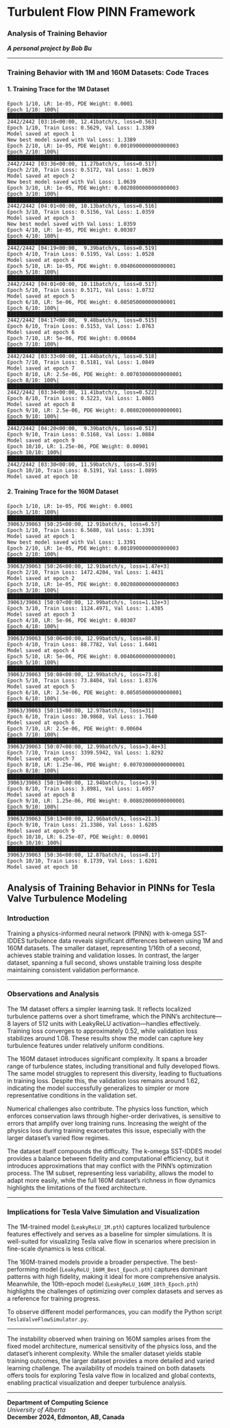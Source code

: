 # **Turbulent Flow PINN Framework**

### **Analysis of Training Behavior**  

**_A personal project by Bob Bu_**  

---



### Training Behavior with 1M and 160M Datasets: Code Traces


#### 1. Training Trace for the 1M Dataset

```plaintext
Epoch 1/10, LR: 1e-05, PDE Weight: 0.0001
Epoch 1/10: 100%|███████████████████████████████████████████████████████████████████████████████████████████| 2442/2442 [03:16<00:00, 12.41batch/s, loss=0.563]
Epoch 1/10, Train Loss: 0.5629, Val Loss: 1.3389
Model saved at epoch 1
New best model saved with Val Loss: 1.3389
Epoch 2/10, LR: 1e-05, PDE Weight: 0.0010900000000000003
Epoch 2/10: 100%|███████████████████████████████████████████████████████████████████████████████████████████| 2442/2442 [03:36<00:00, 11.27batch/s, loss=0.517]
Epoch 2/10, Train Loss: 0.5172, Val Loss: 1.0639
Model saved at epoch 2
New best model saved with Val Loss: 1.0639
Epoch 3/10, LR: 1e-05, PDE Weight: 0.0020800000000000003
Epoch 3/10: 100%|███████████████████████████████████████████████████████████████████████████████████████████| 2442/2442 [04:01<00:00, 10.13batch/s, loss=0.516]
Epoch 3/10, Train Loss: 0.5156, Val Loss: 1.0359
Model saved at epoch 3
New best model saved with Val Loss: 1.0359
Epoch 4/10, LR: 1e-05, PDE Weight: 0.00307
Epoch 4/10: 100%|███████████████████████████████████████████████████████████████████████████████████████████| 2442/2442 [04:19<00:00,  9.39batch/s, loss=0.519]
Epoch 4/10, Train Loss: 0.5195, Val Loss: 1.0528
Model saved at epoch 4
Epoch 5/10, LR: 1e-05, PDE Weight: 0.004060000000000001
Epoch 5/10: 100%|███████████████████████████████████████████████████████████████████████████████████████████| 2442/2442 [04:01<00:00, 10.11batch/s, loss=0.517]
Epoch 5/10, Train Loss: 0.5171, Val Loss: 1.0732
Model saved at epoch 5
Epoch 6/10, LR: 5e-06, PDE Weight: 0.005050000000000001
Epoch 6/10: 100%|███████████████████████████████████████████████████████████████████████████████████████████| 2442/2442 [04:17<00:00,  9.48batch/s, loss=0.515]
Epoch 6/10, Train Loss: 0.5153, Val Loss: 1.0763
Model saved at epoch 6
Epoch 7/10, LR: 5e-06, PDE Weight: 0.00604
Epoch 7/10: 100%|███████████████████████████████████████████████████████████████████████████████████████████| 2442/2442 [03:33<00:00, 11.44batch/s, loss=0.518]
Epoch 7/10, Train Loss: 0.5181, Val Loss: 1.0849
Model saved at epoch 7
Epoch 8/10, LR: 2.5e-06, PDE Weight: 0.007030000000000001
Epoch 8/10: 100%|███████████████████████████████████████████████████████████████████████████████████████████| 2442/2442 [03:34<00:00, 11.41batch/s, loss=0.522]
Epoch 8/10, Train Loss: 0.5223, Val Loss: 1.0865
Model saved at epoch 8
Epoch 9/10, LR: 2.5e-06, PDE Weight: 0.008020000000000001
Epoch 9/10: 100%|███████████████████████████████████████████████████████████████████████████████████████████| 2442/2442 [04:20<00:00,  9.39batch/s, loss=0.517]
Epoch 9/10, Train Loss: 0.5168, Val Loss: 1.0884
Model saved at epoch 9
Epoch 10/10, LR: 1.25e-06, PDE Weight: 0.00901
Epoch 10/10: 100%|██████████████████████████████████████████████████████████████████████████████████████████| 2442/2442 [03:30<00:00, 11.59batch/s, loss=0.519]
Epoch 10/10, Train Loss: 0.5191, Val Loss: 1.0895
Model saved at epoch 10
```

#### 2. Training Trace for the 160M Dataset

```plaintext
Epoch 1/10, LR: 1e-05, PDE Weight: 0.0001
Epoch 1/10: 100%|██████████████████████████████████████████████████████████████████████████████████████████| 39063/39063 [50:25<00:00, 12.91batch/s, loss=6.57]
Epoch 1/10, Train Loss: 6.5680, Val Loss: 1.3391
Model saved at epoch 1
New best model saved with Val Loss: 1.3391
Epoch 2/10, LR: 1e-05, PDE Weight: 0.0010900000000000003
Epoch 2/10: 100%|███████████████████████████████████████████████████████████████████████████████████████| 39063/39063 [50:26<00:00, 12.91batch/s, loss=1.47e+3]
Epoch 2/10, Train Loss: 1472.4204, Val Loss: 1.4431
Model saved at epoch 2
Epoch 3/10, LR: 1e-05, PDE Weight: 0.0020800000000000003
Epoch 3/10: 100%|███████████████████████████████████████████████████████████████████████████████████████| 39063/39063 [50:07<00:00, 12.99batch/s, loss=1.12e+3]
Epoch 3/10, Train Loss: 1124.4971, Val Loss: 1.4385
Model saved at epoch 3
Epoch 4/10, LR: 5e-06, PDE Weight: 0.00307
Epoch 4/10: 100%|██████████████████████████████████████████████████████████████████████████████████████████| 39063/39063 [50:06<00:00, 12.99batch/s, loss=88.8]
Epoch 4/10, Train Loss: 88.7782, Val Loss: 1.6401
Model saved at epoch 4
Epoch 5/10, LR: 5e-06, PDE Weight: 0.004060000000000001
Epoch 5/10: 100%|██████████████████████████████████████████████████████████████████████████████████████████| 39063/39063 [50:08<00:00, 12.99batch/s, loss=73.8]
Epoch 5/10, Train Loss: 73.8404, Val Loss: 1.8376
Model saved at epoch 5
Epoch 6/10, LR: 2.5e-06, PDE Weight: 0.005050000000000001
Epoch 6/10: 100%|████████████████████████████████████████████████████████████████████████████████████████████| 39063/39063 [50:11<00:00, 12.97batch/s, loss=31]
Epoch 6/10, Train Loss: 30.9868, Val Loss: 1.7640
Model saved at epoch 6
Epoch 7/10, LR: 2.5e-06, PDE Weight: 0.00604
Epoch 7/10: 100%|████████████████████████████████████████████████████████████████████████████████████████| 39063/39063 [50:07<00:00, 12.99batch/s, loss=3.4e+3]
Epoch 7/10, Train Loss: 3399.5942, Val Loss: 1.8292
Model saved at epoch 7
Epoch 8/10, LR: 1.25e-06, PDE Weight: 0.007030000000000001
Epoch 8/10: 100%|███████████████████████████████████████████████████████████████████████████████████████████| 39063/39063 [50:19<00:00, 12.94batch/s, loss=3.9]
Epoch 8/10, Train Loss: 3.8981, Val Loss: 1.6957
Model saved at epoch 8
Epoch 9/10, LR: 1.25e-06, PDE Weight: 0.008020000000000001
Epoch 9/10: 100%|██████████████████████████████████████████████████████████████████████████████████████████| 39063/39063 [50:13<00:00, 12.96batch/s, loss=21.3]
Epoch 9/10, Train Loss: 21.3386, Val Loss: 1.6285
Model saved at epoch 9
Epoch 10/10, LR: 6.25e-07, PDE Weight: 0.00901
Epoch 10/10: 100%|█████████████████████████████████████████████████████████████████████████████████████████| 39063/39063 [50:36<00:00, 12.87batch/s, loss=8.17]
Epoch 10/10, Train Loss: 8.1739, Val Loss: 1.6201
Model saved at epoch 10
```

## Analysis of Training Behavior in PINNs for Tesla Valve Turbulence Modeling

### Introduction

Training a physics-informed neural network (PINN) with k-omega SST-IDDES turbulence data reveals significant differences between using 1M and 160M datasets. The smaller dataset, representing 1/16th of a second, achieves stable training and validation losses. In contrast, the larger dataset, spanning a full second, shows unstable training loss despite maintaining consistent validation performance.

---

### Observations and Analysis

The 1M dataset offers a simpler learning task. It reflects localized turbulence patterns over a short timeframe, which the PINN’s architecture—8 layers of 512 units with LeakyReLU activation—handles effectively. Training loss converges to approximately 0.52, while validation loss stabilizes around 1.08. These results show the model can capture key turbulence features under relatively uniform conditions.

The 160M dataset introduces significant complexity. It spans a broader range of turbulence states, including transitional and fully developed flows. The same model struggles to represent this diversity, leading to fluctuations in training loss. Despite this, the validation loss remains around 1.62, indicating the model successfully generalizes to simpler or more representative conditions in the validation set.

Numerical challenges also contribute. The physics loss function, which enforces conservation laws through higher-order derivatives, is sensitive to errors that amplify over long training runs. Increasing the weight of the physics loss during training exacerbates this issue, especially with the larger dataset’s varied flow regimes.

The dataset itself compounds the difficulty. The k-omega SST-IDDES model provides a balance between fidelity and computational efficiency, but it introduces approximations that may conflict with the PINN’s optimization process. The 1M subset, representing less variability, allows the model to adapt more easily, while the full 160M dataset’s richness in flow dynamics highlights the limitations of the fixed architecture.

---

### Implications for Tesla Valve Simulation and Visualization

The 1M-trained model (`LeakyReLU_1M.pth`) captures localized turbulence features effectively and serves as a baseline for simpler simulations. It is well-suited for visualizing Tesla valve flow in scenarios where precision in fine-scale dynamics is less critical.

The 160M-trained models provide a broader perspective. The best-performing model (`LeakyReLU_160M_Best_Epoch.pth`) captures dominant patterns with high fidelity, making it ideal for more comprehensive analysis. Meanwhile, the 10th-epoch model (`LeakyReLU_160M_10th_Epoch.pth`) highlights the challenges of optimizing over complex datasets and serves as a reference for training progress.

To observe different model performances, you can modify the Python script `TeslaValveFlowSimulator.py`.

---

The instability observed when training on 160M samples arises from the fixed model architecture, numerical sensitivity of the physics loss, and the dataset’s inherent complexity. While the smaller dataset yields stable training outcomes, the larger dataset provides a more detailed and varied learning challenge. The availability of models trained on both datasets offers tools for exploring Tesla valve flow in localized and global contexts, enabling practical visualization and deeper turbulence analysis.

---

**Department of Computing Science**  
*University of Alberta*  
**December 2024, Edmonton, AB, Canada**